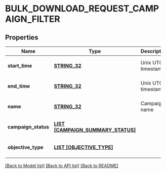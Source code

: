 # BULK_DOWNLOAD_REQUEST_CAMPAIGN_FILTER

## Properties
Name | Type | Description | Notes
------------ | ------------- | ------------- | -------------
**start_time** | [**STRING_32**](STRING_32.md) | Unix UTC timestamp. | [optional] [default to null]
**end_time** | [**STRING_32**](STRING_32.md) | Unix UTC timestamp. | [optional] [default to null]
**name** | [**STRING_32**](STRING_32.md) | Campaign name | [optional] [default to null]
**campaign_status** | [**LIST [CAMPAIGN_SUMMARY_STATUS]**](CampaignSummaryStatus.md) |  | [optional] [default to null]
**objective_type** | [**LIST [OBJECTIVE_TYPE]**](ObjectiveType.md) |  | [optional] [default to null]

[[Back to Model list]](../README.md#documentation-for-models) [[Back to API list]](../README.md#documentation-for-api-endpoints) [[Back to README]](../README.md)


